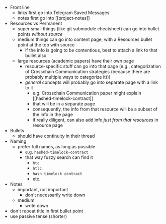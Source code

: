 - Front line
	- links first go into Telegram Saved Messages
	- notes first go into [[project-notes]]
- Resources vs Permanent
	- super small things (like git submodule cheatsheet) can go into bullet points _without source_
	- medium things can go into content page, with a Resources bullet point at the top with source
		- if the info is going to be contentious, best to attach a link to that bullet also
	- large resources (academic papers) have their own page
		- resource-specific stuff can go into that page (e.g., categorization of Crosschain Communication strategies (because there are probably multiple ways to categorize it)))
		- _general_ concepts will probably go into separate page with a link to it
			- e.g. Crosschain Communication paper might explain [[hashed-timelock-contract]]
			- that will be in a separate page
			- consequently, the info from that resource will be a subset of the info in the page
			- if really diligent, can also add info _just from that resources_ in resource page
- Bullets
	- should have continuity in their thread
- Naming
	- prefer full names, as long as possible
		- e.g. `hashed-timelock-contract`
		- that way fuzzy search can find it
			- `htc`
			- `htlc`
			- `hash timelock contract`
			- etc.
- Notes
	- important, not important
		- don't necessarily write down
	- medium
		- write down
- don't repeat title in first bullet point
- use passive tense (shorter)